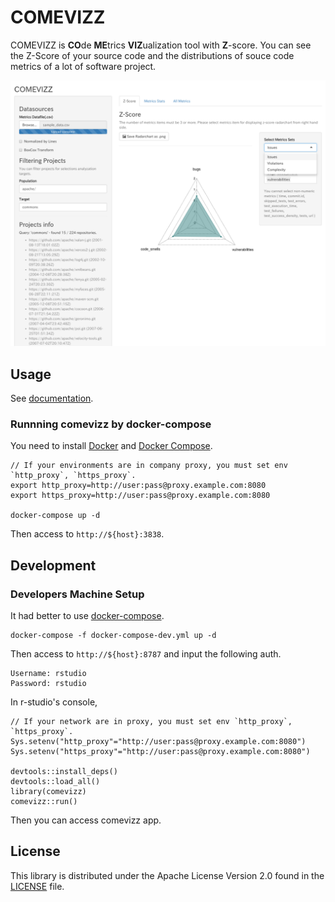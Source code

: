 # COMEVIZZ

COMEVIZZ is **CO**de **ME**trics **VIZ**ualization tool with **Z**-score.
You can see the Z-Score of your source code and the distributions of souce code metrics of a lot of software project.

![screenshot](https://github.com/FujitsuLaboratories/comevizz/blob/gh-pages/gitbook/ja/docs/comevizz/images/comevizz_zscore_select_sets.png)

## Usage

See [documentation](https://FujitsuLaboratories.github.io/comevizz).

### Runnning comevizz by docker-compose

You need to install [Docker](https://www.docker.com/) and [Docker Compose](https://docs.docker.com/compose/).

```
// If your environments are in company proxy, you must set env `http_proxy`, `https_proxy`.
export http_proxy=http://user:pass@proxy.example.com:8080
export https_proxy=http://user:pass@proxy.example.com:8080

docker-compose up -d
```

Then access to `http://${host}:3838`.

## Development

### Developers Machine Setup

It had better to use [docker-compose](https://docs.docker.com/compose/).

```
docker-compose -f docker-compose-dev.yml up -d
```

Then access to `http://${host}:8787` and input the following auth.
```
Username: rstudio
Password: rstudio
```

In r-studio's console,

```
// If your network are in proxy, you must set env `http_proxy`, `https_proxy`.
Sys.setenv("http_proxy"="http://user:pass@proxy.example.com:8080")
Sys.setenv("https_proxy"="http://user:pass@proxy.example.com:8080")

devtools::install_deps()
devtools::load_all()
library(comevizz)
comevizz::run()
```

Then you can access comevizz app.

## License

This library is distributed under the Apache License Version 2.0 found in the [LICENSE](./LICENSE)
file.